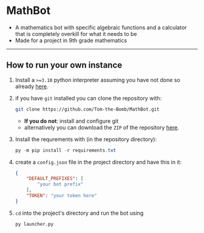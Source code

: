 
# MathBot

- A mathematics bot with specific algebraic functions and a calculator that is completely overkill for what it needs to be
- Made for a project in 9th grade mathematics

---

## How to run your own instance

1. Install a `>=3.10` python interpreter assuming you have not done so already [here](https://www.python.org/downloads/release/python-3100/).
2. if you have `git` installed you can clone the repository with:

    ```bash
    git clone https://github.com/Tom-the-Bomb/MathBot.git
    ```

    - __If you do not__: install and configure git
    - alternatively you can download the `ZIP` of the repository [here](https://github.com/Tom-the-Bomb/MathBot/archive/refs/heads/master.zip).
3. Install the requrements with (in the repository directory):

    ```powershell
    py -m pip install -r requirements.txt
    ```

4. create a `config.json` file in the project directory and have this in it:

    ```json
    {
        "DEFAULT_PREFIXES": [
            "your bot prefix"
        ],
        "TOKEN": "your token here"
    }
    ```

5. `cd` into the project's directory and run the bot using

    ```PS
    py launcher.py
    ```
